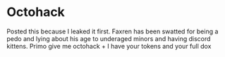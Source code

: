 # Octohack
Posted this because I leaked it first. Faxren has been swatted for being a pedo and lying about his age to underaged minors and having discord kittens. Primo give me octohack + I have your tokens and your full dox 
